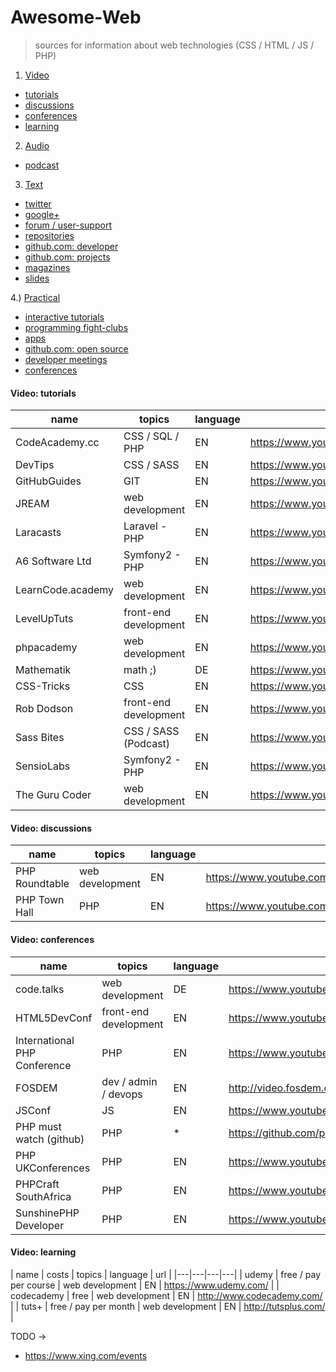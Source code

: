 # Awesome-Web

> sources for information about web technologies (CSS / HTML / JS / PHP)


1) [Video](#Video)
- [tutorials](#video--tutorials)
- [discussions](#video--discussions)
- [conferences](#video--conferences)
- [learning](#video--learning)

2) [Audio](#Audio)
- [podcast](#audio--podcast)

3) [Text](#text)
- [twitter](#text--twitter)
- [google+](#text--google+)
- [forum / user-support](#text--forum-user-support)
- [repositories](#text--repositories)
- [github.com: developer](#text--github-developer)
- [github.com: projects](#text--github-projects)
- [magazines](#text--magazines)
- [slides](#text--slides)

4.) [Practical](#Practical)
- [interactive tutorials](#practical--interactive-tutorials)
- [programming fight-clubs](#practical--programming-fight-clubs)
- [apps](#practical-apps)
- [github.com: open source](#practical--github-open-source)
- [developer meetings](#practical--developer-meetings)
- [conferences](#practical--conferences)

#### <a name="video--tutorials"></a> Video: tutorials

| name | topics | language | url |
|---|---|---|---|
| CodeAcademy.cc    | CSS / SQL / PHP            | EN | https://www.youtube.com/channel/UCJChaQ5dVhCyyl4b4KNa50g/videos |
| DevTips           | CSS / SASS                 | EN | https://www.youtube.com/user/DevTipsForDesigners/videos |
| GitHubGuides      | GIT                        | EN | https://www.youtube.com/user/GitHubGuides/videos |
| JREAM             | web development            | EN | https://www.youtube.com/user/JREAMdesign/featured |
| Laracasts         | Laravel - PHP              | EN | https://www.youtube.com/user/laracasts/videos |
| A6 Software Ltd   | Symfony2 - PHP             | EN | https://www.youtube.com/user/ukimpro/videos |
| LearnCode.academy | web development            | EN | https://www.youtube.com/user/learncodeacademy/videos |
| LevelUpTuts       | front-end development      | EN | https://www.youtube.com/user/LevelUpTuts/videos |
| phpacademy        | web development            | EN | https://www.youtube.com/channel/UCpOIUW62tnJTtpWFABxWZ8g |
| Mathematik        | math ;)                    | DE | https://www.youtube.com/user/WieFunktioniertMathe/featured |
| CSS-Tricks        | CSS                        | EN | https://www.youtube.com/channel/UCADyUOnhyEoQqrw_RrsGleA |
| Rob Dodson        | front-end development      | EN | https://www.youtube.com/channel/UCJAtIv92EJqzG2EOzo92sdQ |
| Sass Bites        | CSS / SASS (Podcast)       | EN | https://www.youtube.com/channel/UCOFsG9Tbs7Aga9n7Smify0A |
| SensioLabs        | Symfony2 - PHP             | EN | https://www.youtube.com/channel/UCLdVmxwj9dQqM8tJJp2LYGw |
| The Guru Coder    | web development            | EN | https://www.youtube.com/user/thegurucoder/videos |

#### <a name="video--discussions"></a> Video: discussions

| name | topics | language | url |
|---|---|---|---|
| PHP Roundtable    | web development            | EN | https://www.youtube.com/user/PHPRoundtable/feed |
| PHP Town Hall     | PHP                        | EN | https://www.youtube.com/channel/UCepVwe7RrxE7Zv3kytUfcKw |

#### <a name="video--conferences"></a> Video: conferences

| name | topics | language | url |
|---|---|---|---|
| code.talks              | web development       | DE | https://www.youtube.com/channel/UCfuj1MM5p37CRzWYPv_PsWA/videos |
| HTML5DevConf            | front-end development | EN | https://www.youtube.com/user/HTML5DevConf/videos |
| International PHP Conference | PHP              | EN | https://www.youtube.com/channel/UCfkn0LIp-bZwDsCSWJ_WBxg |
| FOSDEM                  | dev / admin / devops  | EN | http://video.fosdem.org/ |
| JSConf                  | JS                    | EN | https://www.youtube.com/channel/UCzoVCacndDCfGDf41P-z0iA |
| PHP must watch (github) | PHP                   | *  | https://github.com/phptodayorg/php-must-watch |
| PHP UKConferences       | PHP                   | EN | https://www.youtube.com/user/phpukconference |
| PHPCraft SouthAfrica    | PHP                   | EN | https://www.youtube.com/channel/UCa9yGk-SwfQ89V2hrT-rMdg |
| SunshinePHP Developer   | PHP                   | EN | https://www.youtube.com/channel/UC_LnivLeslUifdsAnCXgA_A |

#### <a name="video--learning"></a> Video: learning

| name | costs | topics | language | url |
|---|---|---|---|
| udemy       | free / pay per course | web development       | EN | https://www.udemy.com/ |
| codecademy  | free                  | web development       | EN | http://www.codecademy.com/ |
| tuts+       | free / pay per month  | web development       | EN | http://tutsplus.com/ |



TODO ->

- https://www.xing.com/events
